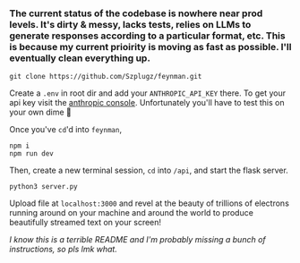 ### The current status of the codebase is nowhere near prod levels. It's dirty & messy, lacks tests, relies on LLMs to generate responses according to a particular format, etc. This is because my current prioirity is moving as fast as possible. I'll eventually clean everything up.

```
git clone https://github.com/Szplugz/feynman.git
```

Create a `.env` in root dir and add your `ANTHROPIC_API_KEY` there. To get your api key visit the [anthropic console](https://console.anthropic.com). Unfortunately you'll have to test this on your own dime 🫡

Once you've `cd`'d into `feynman`,

```
npm i
npm run dev
```

Then, create a new terminal session, `cd` into `/api`, and start the flask server.

```
python3 server.py
```

Upload file at `localhost:3000` and revel at the beauty of trillions of electrons running around on your machine and around the world to produce beautifully streamed text on your screen!

_I know this is a terrible README and I'm probably missing a bunch of instructions, so pls lmk what._
